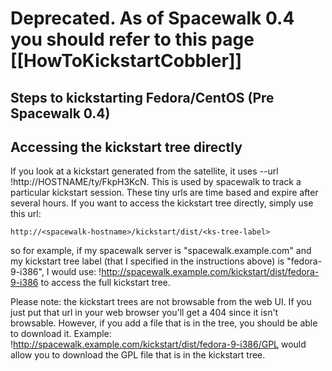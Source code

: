 # Deprecated. As of Spacewalk 0.4 you should refer to this page [[HowToKickstartCobbler]]

## Steps to kickstarting Fedora/CentOS (Pre Spacewalk 0.4)


  

## Accessing the kickstart tree directly



If you look at a kickstart generated from the satellite, it uses --url !http://HOSTNAME/ty/FkpH3KcN.  This is used by spacewalk to track a particular kickstart session.  These tiny urls are time based and expire after several hours.  If you want to access the kickstart tree directly, simply use this url:

```
http://<spacewalk-hostname>/kickstart/dist/<ks-tree-label>
```

so for example, if my spacewalk server is "spacewalk.example.com" and my kickstart tree label (that I specified in the instructions above) is "fedora-9-i386", I would use:  !http://spacewalk.example.com/kickstart/dist/fedora-9-i386  to access the full kickstart tree.

Please note:  the kickstart trees are not browsable from the web UI.  If you just put that url in your web browser you'll get a 404 since it isn't browsable.  However, if you add a file that is in the tree, you should be able to download it.  Example:  !http://spacewalk.example.com/kickstart/dist/fedora-9-i386/GPL would allow you to download the GPL file that is in the kickstart tree. 


